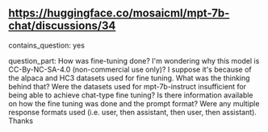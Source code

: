 ## https://huggingface.co/mosaicml/mpt-7b-chat/discussions/34

contains_question: yes

question_part: 
How was fine-tuning done?
I'm wondering why this model is CC-By-NC-SA-4.0 (non-commercial use only)?
I suppose it's because of the alpaca and HC3 datasets used for fine tuning.
What was the thinking behind that? Were the datasets used for mpt-7b-instruct insufficient for being able to achieve chat-type fine tuning?
Is there information available on how the fine tuning was done and the prompt format? Were any multiple response formats used (i.e. user, then assistant, then user, then assistant). Thanks